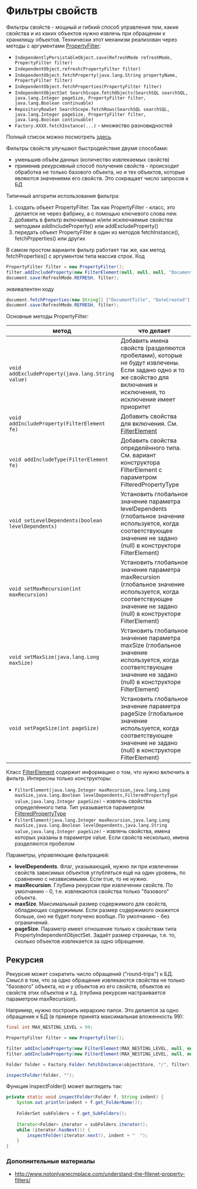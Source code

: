 # Фильтры свойств

Фильтры свойств - мощный и гибкий способ управления тем, какие свойства и из каких объектов нужно извлечь при обращении к хранилищу объектов. Технически этот механизм реализован через методы с аргументами [PropertyFilter](https://www.ibm.com/support/knowledgecenter/en/SSNW2F_5.1.0/com.ibm.p8.ce.dev.java.doc/com/filenet/api/property/PropertyFilter.html):

* `IndependentlyPersistableObject.save(RefreshMode refreshMode, PropertyFilter filter)`
* `IndependentObject.refresh(PropertyFilter filter)`
* `IndependentObject.fetchProperty(java.lang.String propertyName, PropertyFilter filter)`
* `IndependentObject.fetchProperties(PropertyFilter filter)`
* `IndependentObjectSet SearchScope.fetchObjects(SearchSQL searchSQL, java.lang.Integer pageSize, PropertyFilter filter, java.lang.Boolean continuable)`
* `RepositoryRowSet SearchScope.fetchRows(SearchSQL searchSQL, java.lang.Integer pageSize, PropertyFilter filter, java.lang.Boolean continuable)`
* `Factory.XXXX.fetchInstance(...)` - множество разновидностей

Полный список можно посмотреть [здесь](https://www.ibm.com/support/knowledgecenter/SSNW2F_5.2.1/com.ibm.p8.ce.dev.java.doc/com/filenet/api/property/class-use/PropertyFilter.html).

Фильтры свойств улучшают быстродействие двумя способами:
* уменьшив объём данных (количество извлекаемых свойств)
* применив рекурсивный способ получения свойств - происходит обработка не только базового объекта, но и тех объектов, которые являются значениями его свойств. Это сокращает число запросов к БД

Типичный алгоритм использования фильтра:

1. создать объект PropertyFilter. Так как PropertyFilter - класс, это делается не через фабрику, а с помощью ключевого слова new.
2. добавить в фильтр включаемые и/или исключаемые свойства методами addIncludeProperty() или addExcludeProperty()
3. передать объект PropertyFilter в один из методов fetchInstance(), fetchPrpperties() или других

В самом простом варианте фильтр работает так же, как метод fetchProperties() с аргументом типа массив строк. Код

```java
PropertyFilter filter = new PropertyFilter();
filter.addIncludeProperty(new FilterElement(null, null, null, "DocumentTitle DateCreated", null));
document.save(RefreshMode.REFRESH, filter);
```

эквивалентен коду

```java
document.fetchProperties(new String[] {"DocumentTitle", "DateCreated"});
document.save(RefreshMode.REFRESH, filter);
```

Основные методы PropertyFilter:

метод | что делает
------------ | -------------
`void addExcludeProperty(java.lang.String value)`|Добавить имена свойств (разделяются пробелами), которые не будут извлечены. Если задано одно и то же свойство для включения и исключения, то исключение имеет приоритет
`void addIncludeProperty(FilterElement fe)`|Добавить свойства для включения. См. [FilterElement](https://www.ibm.com/support/knowledgecenter/SSNW2F_5.1.0/com.ibm.p8.ce.dev.java.doc/com/filenet/api/property/FilterElement.html)
`void addIncludeType(FilterElement fe)`|Добавить свойства определённого типа. См. вариант конструктора FIlterElement с параметром FilteredPropertyType
`void setLevelDependents(boolean levelDependents)`|Установить глобальное значение параметра levelDependents (глобальное значение используется, когда соответствующее значение не задано (null) в конструкторе FilterElement)
`void setMaxRecursion(int maxRecursion)`|Установить глобальное значение параметра maxRecursion (глобальное значение используется, когда соответствующее значение не задано (null) в конструкторе FilterElement)
`void setMaxSize(java.lang.Long maxSize)`|Установить глобальное значение параметра maxSize (глобальное значение используется, когда соответствующее значение не задано (null) в конструкторе FilterElement)
`void setPageSize(int pageSize)`|Установить глобальное значение параметра pageSize (глобальное значение используется, когда соответствующее значение не задано (null) в конструкторе FilterElement)

Класс [FilterElement](https://www.ibm.com/support/knowledgecenter/SSNW2F_5.1.0/com.ibm.p8.ce.dev.java.doc/com/filenet/api/property/FilterElement.html) содержит информацию о том, что нужно включить в фильтр. Интересны только конструкторы:

* `FilterElement(java.lang.Integer maxRecursion,java.lang.Long maxSize,java.lang.Boolean levelDependents,FilteredPropertyType value,java.lang.Integer pageSize)` - извлечь свойства определённого типа. Тип указывается параметром [FilteredPropertyType](https://www.ibm.com/support/knowledgecenter/en/SSNW2F_5.1.0/com.ibm.p8.ce.dev.java.doc/com/filenet/api/constants/FilteredPropertyType.html)
* `FilterElement(java.lang.Integer maxRecursion,java.lang.Long maxSize,java.lang.Boolean levelDependents,java.lang.String value,java.lang.Integer pageSize)` - извлечь свойства, имена которых указаны в параметре value. Если свойств несколько, имена разделяются пробелом

Параметры, управляющие фильтрацией:

* **levelDependents**. Флаг, указывающий, нужно ли при извлечении свойств зависимых объектов углубляться ещё на один уровень, по сравнению с независимыми. Если true, то не нужно.
* **maxRecursion**. Глубина рекурсии при извлечении свойств. По умолчанию - 0, т.е. извлекаются свойства только "базового" объекта.
* **maxSize**. Максимальный размер содержимого для свойств, обладающих содержимым. Если размер содержимого окажется больше, оно не будет получено вообще. По умолчанию - без ограничений.
* **pageSize**. Параметр имеет отношение только к свойствам типа PropertyIndependentObjectSet. Задаёт размер страницы, т.е. то, сколько объектов извлекается за одно обращение.

## Рекурсия

Рекурсия может сократить число обращений ("round-trips") к БД. Смысл в том, что за одно обращение извлекаются свойства не только "базового" объекта, но и у объектов из его свойств, объектов из свойств этих объектов и т.д. (глубина рекурсии настраивается параметром maxRecursion).

Например, нужно построить иерархию папок. Это делается за одно обращение к БД (в примере принята максимальная вложенность 99):

```java
final int MAX_NESTING_LEVEL = 99;

PropertyFilter filter = new PropertyFilter();

filter.addIncludeProperty(new FilterElement(MAX_NESTING_LEVEL, null, null, PropertyNames.FOLDER_NAME, null));
filter.addIncludeProperty(new FilterElement(MAX_NESTING_LEVEL, null, null, PropertyNames.SUB_FOLDERS, null));

Folder folder = Factory.Folder.fetchInstance(objectStore, "/", filter);

inspectFolder(folder, "");
```

Функция inspectFolder() может выглядеть так:

```java
private static void inspectFolder(Folder f, String indent) {
    System.out.println(indent + f.get_FolderName());
    
    FolderSet subFolders = f.get_SubFolders();
    
    Iterator<Folder> iterator = subFolders.iterator();
    while (iterator.hasNext()) {
        inspectFolder(iterator.next(), indent + "  ");
    }
}
```

### Дополнительные материалы

* http://www.notonlyanecmplace.com/understand-the-filenet-property-filters/

